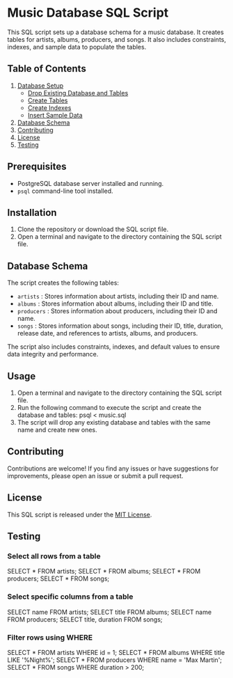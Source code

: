 # Music Database SQL Script

This SQL script sets up a database schema for a music database. It creates tables for artists, albums, producers, and songs. It also includes constraints, indexes, and sample data to populate the tables.

## Table of Contents

1. [Database Setup](#database-setup)
   - [Drop Existing Database and Tables](#drop-existing-database-and-tables)
   - [Create Tables](#create-tables)
   - [Create Indexes](#create-indexes)
   - [Insert Sample Data](#insert-sample-data)
2. [Database Schema](#database-schema)
3. [Contributing](#contributing)
4. [License](#license)
5. [Testing](#testing)

## Prerequisites

- PostgreSQL database server installed and running.
-  `psql`  command-line tool installed.

## Installation

1. Clone the repository or download the SQL script file.
2. Open a terminal and navigate to the directory containing the SQL script file.

## Database Schema

The script creates the following tables:

-  `artists` : Stores information about artists, including their ID and name.
-  `albums` : Stores information about albums, including their ID and title.
-  `producers` : Stores information about producers, including their ID and name.
-  `songs` : Stores information about songs, including their ID, title, duration, release date, and references to artists, albums, and producers.

The script also includes constraints, indexes, and default values to ensure data integrity and performance.

## Usage

1. Open a terminal and navigate to the directory containing the SQL script file.
2. Run the following command to execute the script and create the database and tables:
psql < music.sql
3. The script will drop any existing database and tables with the same name and create new ones.

## Contributing

Contributions are welcome! If you find any issues or have suggestions for improvements, please open an issue or submit a pull request.

## License

This SQL script is released under the [MIT License](LICENSE).

## Testing

### Select all rows from a table
SELECT * FROM artists;
SELECT * FROM albums;
SELECT * FROM producers;
SELECT * FROM songs;

### Select specific columns from a table
SELECT name FROM artists;
SELECT title FROM albums;
SELECT name FROM producers;
SELECT title, duration FROM songs;

### Filter rows using WHERE
SELECT * FROM artists WHERE id = 1;
SELECT * FROM albums WHERE title LIKE '%Night%';
SELECT * FROM producers WHERE name = 'Max Martin';
SELECT * FROM songs WHERE duration > 200;